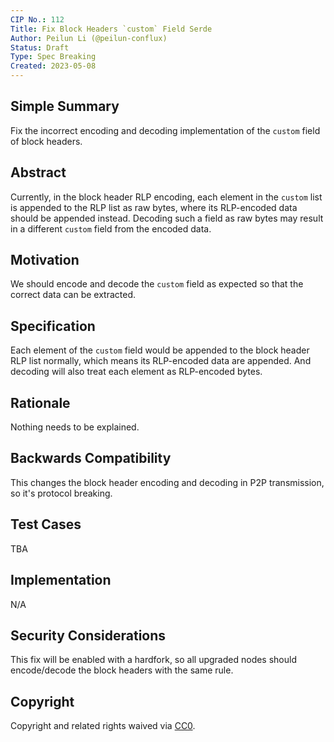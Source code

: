 ```yaml
---
CIP No.: 112
Title: Fix Block Headers `custom` Field Serde
Author: Peilun Li (@peilun-conflux)
Status: Draft
Type: Spec Breaking
Created: 2023-05-08
---
```


## Simple Summary
<!--"If you can't explain it simply, you don't understand it well enough." Provide a simplified and layman-accessible explanation of the CIP.-->
Fix the incorrect encoding and decoding implementation of the `custom` field of block headers.

## Abstract
<!--A short (~200 word) description of the technical issue being addressed.-->
Currently, in the block header RLP encoding, each element in the `custom` list is appended to the RLP list as raw bytes, where its RLP-encoded data should be appended instead. Decoding such a field as raw bytes may result in a different `custom` field from the encoded data.

## Motivation
<!--The motivation is critical for CIPs that want to change the Conflux protocol. It should clearly explain why the existing protocol specification is inadequate to address the problem that the CIP solves. CIP submissions without sufficient motivation may be rejected outright.-->
We should encode and decode the `custom` field as expected so that the correct data can be extracted.

## Specification
<!--The technical specification should describe the syntax and semantics of any new feature. The specification should be detailed enough to allow competing, interoperable implementations for any of the current Conflux platforms ([conflux-rust](https://github.com/Conflux-Chain/conflux-rust)).-->
Each element of the `custom` field would be appended to the block header RLP list normally, which means its RLP-encoded data are appended. And decoding will also treat each element as RLP-encoded bytes.

## Rationale
<!--The rationale fleshes out the specification by describing what motivated the design and why particular design decisions were made. It should describe alternate designs that were considered and related work, e.g. how the feature is supported in other languages. The rationale may also provide evidence of consensus within the community, and should discuss important objections or concerns raised during discussion.-->
Nothing needs to be explained. 

## Backwards Compatibility
<!--All CIPs that introduce backwards incompatibilities must include a section describing these incompatibilities and their severity. The CIP must explain how the author proposes to deal with these incompatibilities. CIP submissions without a sufficient backwards compatibility treatise may be rejected outright.-->
This changes the block header encoding and decoding in P2P transmission, so it's protocol breaking.

## Test Cases
<!--Test cases for an implementation are mandatory for CIPs that are affecting consensus changes. Other CIPs can choose to include links to test cases if applicable.-->
TBA

## Implementation
<!--The implementations must be completed before any CIP is given status "Final", but it need not be completed before the CIP is accepted. While there is merit to the approach of reaching consensus on the specification and rationale before writing code, the principle of "rough consensus and running code" is still useful when it comes to resolving many discussions of API details.-->
N/A

## Security Considerations
<!--All CIPs must contain a section that discusses the security implications/considerations relevant to the proposed change. Include information that might be important for security discussions, surfaces risks and can be used throughout the life cycle of the proposal. E.g. include security-relevant design decisions, concerns, important discussions, implementation-specific guidance and pitfalls, an outline of threats and risks and how they are being addressed. CIP submissions missing the "Security Considerations" section will be rejected. a CIP cannot proceed to status "Final" without a Security Considerations discussion deemed sufficient by the reviewers.-->
This fix will be enabled with a hardfork, so all upgraded nodes should encode/decode the block headers with the same rule. 

## Copyright
Copyright and related rights waived via [CC0](https://creativecommons.org/publicdomain/zero/1.0/).
